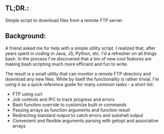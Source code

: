 ## TL;DR.:
Simple script to download files from a remote FTP server

## Background:
A friend asked me for help with a simple utility script. I realized that, after years spent in coding in Java, JS, Python, etc. I'd a refresher on all things bash. In the process I've discovered that a ton of new cool features are making bash scripting much more efficient and fun to write.

The result is a small utility that can monitor a remote FTP directory and download any new files. While by itself the functionality is rather trivial, I'm using it as a quick reference guide for many common tasks - a short list:

- FTP using curl
- Job controls and IPC to track progress and errors
- Bash function override to customize built-in commands
- Passing arrays as function arguments and function result
- Redirecting standard output to catch errors and subshell output
- Convenient and flexible arguments parsing with getopt and associative arrays
